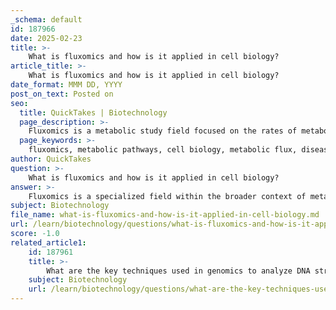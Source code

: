 ```yaml
---
_schema: default
id: 187966
date: 2025-02-23
title: >-
    What is fluxomics and how is it applied in cell biology?
article_title: >-
    What is fluxomics and how is it applied in cell biology?
date_format: MMM DD, YYYY
post_on_text: Posted on
seo:
  title: QuickTakes | Biotechnology
  page_description: >-
    Fluxomics is a metabolic study field focused on the rates of metabolic reactions, offering insights into cellular metabolism, its regulation, and its implications in health and disease. Applications include metabolic pathway analysis, understanding disease mechanisms, and enhancing biotechnological strategies.
  page_keywords: >-
    fluxomics, metabolic pathways, cell biology, metabolic flux, disease mechanisms, biotechnological applications, multi-omics, personalized medicine, metabolism, environmental response
author: QuickTakes
question: >-
    What is fluxomics and how is it applied in cell biology?
answer: >-
    Fluxomics is a specialized field within the broader context of metabolic studies that focuses on the rates of metabolic reactions occurring within biological systems. It provides critical insights into how metabolic pathways are regulated and how they adapt to various environmental changes or cellular conditions. By measuring the flux of metabolites—essentially the movement and transformation of substances through metabolic pathways—researchers can gain a deeper understanding of cellular metabolism and its implications for health and disease.\n\n### Applications of Fluxomics in Cell Biology\n\n1. **Metabolic Pathway Analysis**: Fluxomics allows researchers to map out and quantify the flow of metabolites through various metabolic pathways. This can help identify which pathways are active under specific conditions and how they are interconnected.\n\n2. **Understanding Disease Mechanisms**: By analyzing metabolic fluxes in diseased versus healthy cells, scientists can uncover alterations in metabolism that may contribute to disease progression. For example, cancer cells often exhibit altered metabolic fluxes that support rapid growth and proliferation.\n\n3. **Response to Environmental Changes**: Fluxomics can be used to study how cells respond to changes in their environment, such as nutrient availability or stress conditions. This can provide insights into adaptive mechanisms and metabolic flexibility.\n\n4. **Biotechnological Applications**: In biotechnology, fluxomics can inform the design of metabolic engineering strategies. By understanding the fluxes in microbial or plant systems, researchers can optimize the production of desired metabolites, such as biofuels or pharmaceuticals.\n\n5. **Integration with Other Omics Technologies**: Fluxomics can be integrated with genomics, transcriptomics, and proteomics to provide a comprehensive view of cellular function. This multi-omics approach can enhance our understanding of how genetic and protein expression influences metabolic activity.\n\n6. **Personalized Medicine**: In the context of personalized medicine, fluxomics can help tailor treatments based on an individual's metabolic profile, potentially leading to more effective therapeutic strategies.\n\nIn summary, fluxomics is a powerful tool in cell biology that enhances our understanding of metabolic processes, their regulation, and their implications for health and disease. By providing a dynamic view of metabolism, it complements other omics technologies and contributes to advancements in biotechnology and personalized medicine.
subject: Biotechnology
file_name: what-is-fluxomics-and-how-is-it-applied-in-cell-biology.md
url: /learn/biotechnology/questions/what-is-fluxomics-and-how-is-it-applied-in-cell-biology
score: -1.0
related_article1:
    id: 187961
    title: >-
        What are the key techniques used in genomics to analyze DNA structure?
    subject: Biotechnology
    url: /learn/biotechnology/questions/what-are-the-key-techniques-used-in-genomics-to-analyze-dna-structure
---
```


&nbsp;